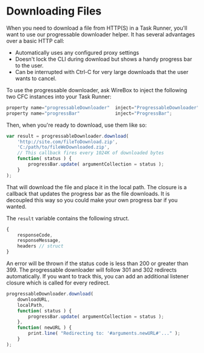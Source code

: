 # Downloading Files

When you need to download a file from HTTP\(S\) in a Task Runner, you'll want to use our progressable downloader helper.  It has several advantages over a basic HTTP call:

* Automatically uses any configured proxy settings
* Doesn't lock the CLI during download but shows a handy progress bar to the user.
* Can be interrupted with Ctrl-C for very large downloads that the user wants to cancel.

To use the progressable downloader, ask WireBox to inject the following two CFC instances into your Task Runner:

```javascript
property name="progressableDownloader" 	inject="ProgressableDownloader";
property name="progressBar" 			inject="ProgressBar";
```

Then, when you're ready to download, use them like so:

```javascript
var result = progressableDownloader.download(
	'http://site.com/fileToDownload.zip',
	'C:/path/to/fileWeDownloaded.zip',
	// This callback fires every 1024K of downloaded bytes
	function( status ) {
		progressBar.update( argumentCollection = status );
	}
);
```

That will download the file and place it in the local path.  The closure is a callback that updates the progress bar as the file downloads.  It is decoupled this way so you could make your own progress bar if you wanted.

The `result` variable contains the following struct.

```javascript
{
	responseCode,
	responseMessage,
	headers // struct
}
```

An error will be thrown if the status code is less than 200 or greater than 399. The progressable downloader will follow 301 and 302 redirects automatically.  If you want to track this, you can add an additional listener closure which is called for every redirect. 

```javascript
progressableDownloader.download(
	downloadURL,
	localPath,
	function( status ) {
		progressBar.update( argumentCollection = status );
	},
	function( newURL ) {
		print.line( "Redirecting to: '#arguments.newURL#'..." );
	}
);
```

